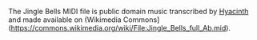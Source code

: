 The Jingle Bells MIDI file is public domain music transcribed by
[Hyacinth](https://commons.wikimedia.org/wiki/User:Hyacinth)
and made available on
(Wikimedia Commons](https://commons.wikimedia.org/wiki/File:Jingle_Bells_full_Ab.mid).
